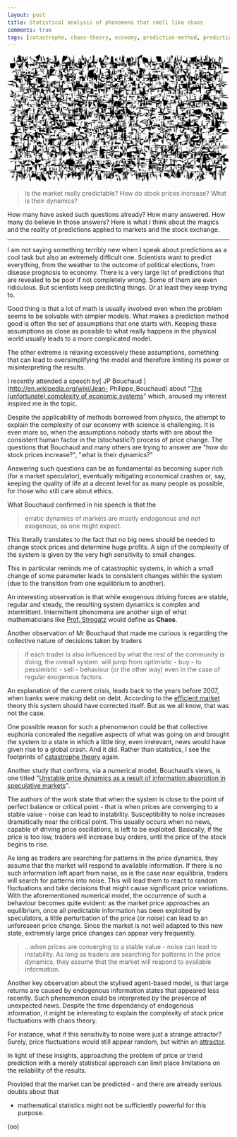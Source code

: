 ```yaml
---
layout: post
title: Statistical analysis of phenomena that smell like chaos
comments: true
tags: [catastrophe, chaos-theory, economy, prediction-method, predictions, science, statistics, stock]
---
```


<center>
<img src='/img/img_posts/ordered_chaos.png' />
</center>


> Is the market really predictable? How do stock prices increase? What is their dynamics? 

How many have asked such questions already? How many answered. How many do believe in those answers? Here is what I think about the magics and the reality of predictions applied to markets and the stock exchange.

---

I am not saying something terribly new when I speak about predictions as a
cool task but also an extremely difficult one. Scientists want to predict
everything, from the weather to the outcome of political elections, from
disease prognosis to economy. There is a very large list of predictions that
are revealed to be poor if not completely wrong. Some of them are even
ridiculous. But scientists keep predicting things. Or at least they keep
trying to. 

Good thing is that a lot of math is usually involved even when
the problem seems to be solvable with simpler models.  What makes a prediction
method good is often the set of assumptions that one starts with. Keeping
these assumptions as close as possible to what really happens in the physical
world usually leads to a more complicated model. 

The other extreme is relaxing excessively these assumptions, something that can 
lead to oversimplifying the model and therefore limiting its power or 
misinterpreting the results. 

I recently attended a speech by[ JP Bouchaud ](http://en.wikipedia.org/wiki/Jean-
Philippe_Bouchaud) about "[The (unfortunate) complexity of economic
systems](http://arxiv.org/abs/0904.0805)" which, aroused my interest inspired
me in the topic. 

Despite the applicability of methods borrowed from physics,
the attempt to explain the complexity of our economy with science is
challenging. It is even more so, when the assumptions nobody starts with are
about the consistent human factor in the (stochastic?) process of price
change. The questions that Bouchaud and many others are trying to answer are
"how do stock prices increase?", "what is their dynamics?" 

Answering such questions can be as fundamental as becoming super rich (for a market
speculator), eventually mitigating economical crashes or, say, keeping the
quality of life at a decent level for as many people as possible, for those
who still care about ethics. 

What Bouchaud confirmed in his speech is that the 

> erratic dynamics of markets are mostly endogenous and not exogenous, as one might expect. 

This literally translates to the fact that no big news should be needed to change stock prices and
determine huge profits. 
A sign of the complexity of the system is given by the
very high sensitivity to small changes. 

This in particular reminds me of
catastrophic systems, in which a small change of some parameter leads to
consistent changes within the system (due to the transition from one
equilibrium to another). 

An interesting observation is that while exogenous
driving forces are stable, regular and steady, the resulting system dynamics
is complex and intermittent. Intermittent phenomena are another sign of what
mathematicians like [Prof. Strogatz](http://www.stevenstrogatz.com/) would
define as **Chaos**. 

Another observation of Mr Bouchaud that made me curious is
regarding the collective nature of decisions taken by traders

>if each trader is also influenced by what the rest of the community is doing, the overall
system  will jump from optimistic - buy - to pessimistic - sell - behaviour
(or the other way) even in the case of regular exogenous factors. 

An explanation of the current crisis, leads back to the years before 2007, when
banks were making debt on debt. According to the [efficient
market](http://en.wikipedia.org/wiki/Efficient-market_hypothesis) theory this
system should have corrected itself. But as we all know, that was not the
case. 

One possible reason for such a phenomenon could be that collective
euphoria concealed the negative aspects of what was going on and brought the
system to a state in which a little tiny, even irrelevant, news would have
given rise to a global crash. And it did. Rather than statistics, I see the
footprints of [catastrophe theory](http://en.wikipedia.org/wiki/Catastrophe_theory) again.

Another study that confirms, via a numerical model, Bouchaud’s views, 
is one titled "[Unstable price dynamics as a result of information absorption in speculative markets](http://arxiv.org/abs/1211.6695)". 

The authors of the work state that when the system is close to the point of perfect
balance or critical point - that is when prices are converging to a stable value - noise can lead to
instability. Susceptibility to noise increases dramatically near the critical
point. This usually occurs when no news, capable of driving price
oscillations, is left to be exploited. Basically, if the price is too low,
traders will increase buy orders, until the price of the stock begins to rise.


As long as traders are searching for patterns in the price dynamics, they
assume that the market will respond to available information. If there is no
such information left apart from noise, as is the case near equilibria,
traders will search for patterns into noise. This will lead them to react to
random fluctuations and take decisions that might cause significant price
variations. With the aforementioned numerical model, the occurrence of such a
behaviour becomes quite evident: as the market price approaches an
equilibrium, once all predictable information has been exploited by
speculators, a little perturbation of the price (or noise) can lead to an
unforeseen price change. Since the market is not well adapted to this new
state, extremely large price changes can appear very frequently. 


> ...when prices are converging to a stable value - noise can lead to instability. As long as traders are searching for patterns in the price dynamics, they assume that the market will respond to available information.


Another key observation about the stylised agent-based model, is that large returns are
caused by endogenous information states that appeared less recently. Such
phenomenon could be interpreted by the presence of unexpected news. Despite
the time dependency of endogenous information, it might be interesting to
explain the complexity of stock price fluctuations with chaos theory. 

For instance, what if this sensitivity to noise were just a strange attractor?
Surely, price fluctuations would still appear random, but within an
[attractor](https://www.google.be/url?sa=t&rct=j&q=&esrc=s&source=web&cd=1&ved=0ahUKEwjnvvT7-MjQAhXFSxoKHYshBQcQFgggMAA&url=http%3A%2F%2Fwww.elliottfractals.com%2Fwebinar_one.ppt&usg=AFQjCNETZ3Onn8GX1pY2GuIfK1HuiQWuIw&sig2=s1IgXzDM974Y2oq1GewtUQ). 

In light of these insights, approaching the problem of price or trend prediction with a merely 
statistical approach can limit place limitations on the reliability of the results. 

Provided that the market can be predicted - and there are already serious doubts about that
- mathematical statistics might not be sufficiently powerful for this purpose.

(oo)

